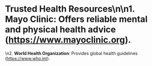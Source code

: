 # Trusted Health Resources\n\n1. **Mayo Clinic**: Offers reliable mental and physical health advice (https://www.mayoclinic.org).
\n2. **World Health Organization**: Provides global health guidelines (https://www.who.int).

